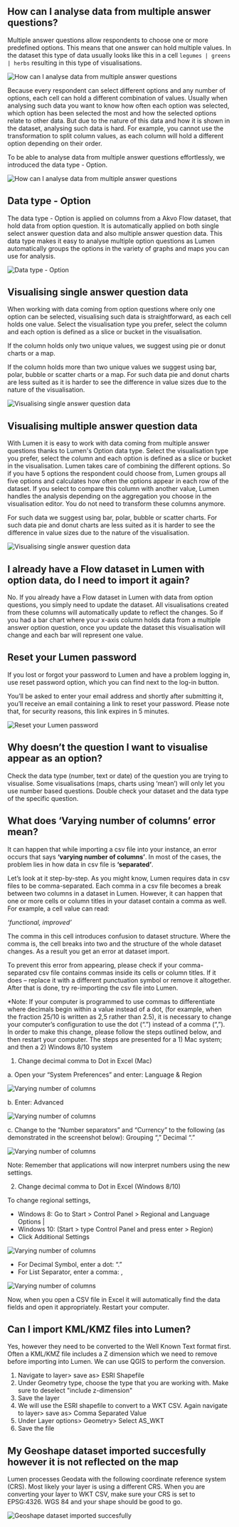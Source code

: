 ## How can I analyse data from multiple answer questions?
Multiple answer questions allow respondents to choose one or more predefined options. This means that one answer can hold multiple values. In the dataset this type of data usually looks like this in a cell `legumes | greens | herbs` resulting in this type of visualisations. 

![How can I analyse data from multiple answer questions](media/multiple_answer_questions.png)

Because every respondent can select different options and any number of options, each cell can hold a different combination of values. Usually when analysing such data you want to know how often each option was selected, which option has been selected the most and how the selected options relate to other data. But due to the nature of this data and how it is shown in the dataset, analysing such data is hard. For example, you cannot use the transformation to split column values, as each column will hold a different option depending on their order. 

To be able to analyse data from multiple answer questions effortlessly, we introduced the data type - Option. 


![How can I analyse data from multiple answer questions](media/option.png)


## Data type - Option
The data type - Option is applied on columns from a Akvo Flow dataset, that hold data from option question. It is automatically applied on both single select answer question data and also multiple answer question data. This data type makes it easy to analyse multiple option questions as Lumen automatically groups the options in the variety of graphs and maps you can use for analysis. 


![ Data type - Option](media/option_2.png)



## Visualising single answer question data 
When working with data coming from option questions where only one option can be selected, visualising such data is straightforward, as each cell holds one value. Select the visualisation type you prefer, select the column and each option is defined as a slice or bucket in the visualisation. 

If the column holds only two unique values, we suggest using pie or donut charts or a map. 

If the column holds more than two unique values we suggest using bar, polar, bubble or scatter charts or a map. For such data pie and donut charts are less suited as it is harder to see the difference in value sizes due to the nature of the visualisation. 

![Visualising single answer question data ](media/single_answer_questions.gif)

## Visualising multiple answer question data 
With Lumen it is easy to work with data coming from multiple answer questions thanks to Lumen's Option data type. Select the visualisation type you prefer, select the column and each option is defined as a slice or bucket in the visualisation. Lumen takes care of combining the different options. So if you have 5 options the respondent could choose from, Lumen groups all five options and calculates how often the options appear in each row of the dataset. If you select to compare this column with another value, Lumen handles the analysis depending on the aggregation you choose in the visualisation editor. You do not need to transform these columns anymore. 

For such data we suggest using bar, polar, bubble or scatter charts. For such data pie and donut charts are less suited as it is harder to see the difference in value sizes due to the nature of the visualisation. 

![Visualising single answer question data ](media/visualize_multiple.gif)


## I already have a Flow dataset in Lumen with option data, do I need to import it again?
No. If you already have a Flow dataset in Lumen with data from option questions, you simply need to update the dataset. All visualisations created from these columns will automatically update to reflect the changes. So if you had a bar chart where your x-axis column holds data from a multiple answer option question, once you update the dataset this visualisation will change and each bar will represent one value. 

## Reset your Lumen password
If you lost or forgot your password to Lumen and have a problem logging in, use reset password option, which you can find next to the log-in button.  

You’ll be asked to enter your email address and shortly after submitting it, you’ll receive an email containing a link to reset your password. Please note that, for security reasons, this link expires in 5 minutes.

![Reset your Lumen password ](media/forgot_password.png)

## Why doesn’t the question I want to visualise appear as an option?
Check the data type (number, text or date) of the question you are trying to visualise. Some visualisations (maps, charts using ‘mean’) will only let you use number based questions. Double check your dataset and the data type of the specific question.

## What does ‘Varying number of columns’ error mean?
It can happen that while importing a csv file into your instance, an error occurs that says **‘varying number of columns’**. In most of the cases, the problem lies in how data in csv file is **‘separated’**.  

Let’s look at it step-by-step. As you might know, Lumen requires data in csv files to be comma-separated. Each comma in a csv file becomes a break between two columns in a dataset in Lumen. However, it can happen that one or more cells or column titles in your dataset contain a comma as well. For example, a cell value can read:

  *‘functional, improved’* 

The comma in this cell introduces confusion to dataset structure. Where the comma is, the cell breaks into two and the structure of the whole dataset changes. As a result you get an error at dataset import. 

To prevent this error from appearing, please check if your comma-separated csv file contains commas inside its cells or column titles. If it does – replace it with a different punctuation symbol or remove it altogether. After that is done, try re-importing the csv file into Lumen.



*Note: If your computer is programmed to use commas to differentiate where decimals begin within a value instead of a dot, (for example, when the fraction 25/10 is written as 2,5 rather than 2.5), it is necessary to change your computer’s configuration to use the dot (“.”) instead of a comma  (“,”). In order to make this change, please follow the steps outlined below, and then restart your computer. The steps are presented for a 1) Mac system; and then a 2) Windows 8/10 system

1. Change decimal comma to Dot in Excel (Mac)

a. Open your “System Preferences” and enter: Language & Region

![Varying number of columns ](media/language_options.png)


b. Enter: Advanced

![Varying number of columns ](media/language_options_2.png)


c. Change to the “Number separators” and “Currency” to the following (as demonstrated in the screenshot below): Grouping “,” Decimal “.”


![Varying number of columns ](media/language_options_3.png)





Note: Remember that applications will now interpret numbers using the new settings.

2. Change decimal comma to Dot in Excel (Windows 8/10)

To change regional settings,

- Windows 8:    Go to Start > Control Panel > Regional and Language Options |
- Windows 10: (Start > type Control Panel and press enter > Region) 
- Click Additional Settings

![Varying number of columns ](media/language_options_4.png)

- For Decimal Symbol, enter a dot: “.”
- For List Separator, enter a comma: ,

![Varying number of columns ](media/language_options_5.png)

Now, when you open a CSV file in Excel it will automatically find the data fields and open it appropriately. Restart your computer. 


## Can I import KML/KMZ files into Lumen?
Yes, however they need to be converted to the Well Known Text format first. Often a KML/KMZ file includes a Z dimension which we need to remove before importing into Lumen. We can use QGIS to perform the conversion.

1. Navigate to layer> save as> ESRI Shapefile
2. Under Geometry type, choose the type that you are working with. Make sure to deselect "include z-dimension"
3. Save the layer
4. We will use the ESRI shapefile to convert to a WKT CSV. Again navigate to layer> save as> Comma Separated Value
5. Under Layer options>  Geometry> Select AS_WKT
6. Save the file


## My Geoshape dataset imported succesfully however it is not reflected on the map
Lumen processes Geodata with the following coordinate reference system (CRS).  Most likely your layer is using a different CRS. When you are converting your layer to WKT CSV, make sure your CRS is set to EPSG:4326. WGS 84 and your shape should be good to go.

![Geoshape dataset imported succesfully ](media/geodata.png)